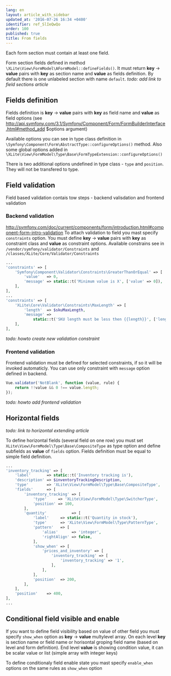 ```yaml
---
lang: en
layout: article_with_sidebar
updated_at: '2016-07-26 16:34 +0400'
identifier: ref_SlIeQwQo
order: 100
published: true
title: From fields
---
```

Each form section must contain at least one field.

Form section fields defined in method `\XLite\View\FormModel\AFormModel::defineFields()`. It must return **key** -> **value** pairs with **key** as section name and **value** as fields definition. By default there is one unlabeled section with name `default`.
*todo: add link to field sections article*

## Fields definition

Fields definition is **key** -> **value** pairs with **key** as field name and **value** as field options
(see http://api.symfony.com/3.1/Symfony/Component/Form/FormBuilderInterface.html#method_add $options argument)

Available options you can see in type class definition in `\Symfony\Component\Form\AbstractType::configureOptions()` method. Also some global options added in `\XLite\View\FormModel\Type\Base\FormTypeExtension::configureOptions()`

There is two additional options undefined in type class - `type` and `position`. They will not be transfered to type.

## Field validation

Field based validation contais tow steps - backend valisdation and frontend validation

### Backend validation

http://symfony.com/doc/current/components/form/introduction.html#component-form-intro-validation
To attach validation to field you mast specify `constraints` option. You must define **key** -> **value** pairs with **key** as constraint class and **value** as constraint options.
Available constrains see in `/vendor/symfony/validator/Constraints` and `/classes/XLite/Core/Validator/Constraints`

```php
...
'constraints' => [
    'Symfony\Component\Validator\Constraints\GreaterThanOrEqual' => [
        'value'   => 0,
        'message' => static::t('Minimum value is X', ['value' => 0]),
    ],
],
...
'constraints' => [
    'XLite\Core\Validator\Constraints\MaxLength' => [
        'length'  => $skuMaxLength,
        'message' =>
            static::t('SKU length must be less then {{length}}', ['length' => $skuMaxLength]),
    ],
],
```

*todo: howto create new validation constraint*

### Frontend validation

Frontend validation must be defined for selected constraints, if so it will be invoked automaticly. You can use only constraint with `message` option defined in backend.

```js
Vue.validator('NotBlank', function (value, rule) {
    return !!value && 0 !== value.length;
});
```

*todo: howto add frontend validation*

## Horizontal fields

*todo: link to horizontal extending article*

To define horizontal fields (several field on one row) you must set `XLite\View\FormModel\Type\Base\CompositeType` as type option and define subfields as **value** of `fields` option. Fields definition must be equal to simple field definition.

```php
...
'inventory_tracking' => [
    'label'       => static::t('Inventory tracking is'),
    'description' => $inventoryTrackingDescription,
    'type'        => 'XLite\View\FormModel\Type\Base\CompositeType',
    'fields'      => [
        'inventory_tracking' => [
            'type'     => 'XLite\View\FormModel\Type\SwitcherType',
            'position' => 100,
        ],
        'quantity'           => [
            'label'     => static::t('Quantity in stock'),
            'type'      => 'XLite\View\FormModel\Type\PatternType',
            'pattern'   => [
                'alias'      => 'integer',
                'rightAlign' => false,
            ],
            'show_when' => [
                'prices_and_inventory' => [
                    'inventory_tracking' => [
                        'inventory_tracking' => '1',
                    ],
                ],
            ],
            'position'  => 200,
        ],
    ],
    'position'    => 400,
],
...
```

## Conditional field visible and enable

If you want to define field visibility based on value of other field you must specify `show_when`  option as **key** -> **value** multylevel array. On each level **key** is section name or field name or horisontal groping field name (based on level and form definition). End level **value** is showing condition value, it can be scalar value or list (simple array with integer keys)

To define conditionaly field enable state you mast specify `enable_when` options on the same rules as `show_when` option
